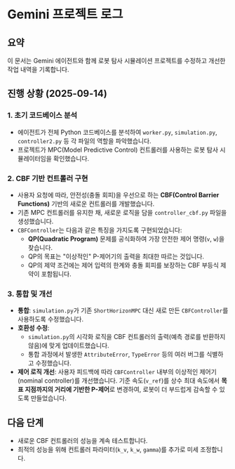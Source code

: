 # Gemini 프로젝트 로그

## 요약

이 문서는 Gemini 에이전트와 함께 로봇 탐사 시뮬레이션 프로젝트를 수정하고 개선한 작업 내역을 기록합니다.

## 진행 상황 (2025-09-14)

### 1. 초기 코드베이스 분석

- 에이전트가 전체 Python 코드베이스를 분석하여 `worker.py`, `simulation.py`, `controller2.py` 등 각 파일의 역할을 파악했습니다.
- 프로젝트가 MPC(Model Predictive Control) 컨트롤러를 사용하는 로봇 탐사 시뮬레이터임을 확인했습니다.

### 2. CBF 기반 컨트롤러 구현

- 사용자 요청에 따라, 안전성(충돌 회피)을 우선으로 하는 **CBF(Control Barrier Functions)** 기반의 새로운 컨트롤러를 개발했습니다.
- 기존 MPC 컨트롤러를 유지한 채, 새로운 로직을 담을 `controller_cbf.py` 파일을 생성했습니다.
- `CBFController`는 다음과 같은 특징을 가지도록 구현되었습니다:
    - **QP(Quadratic Program)** 문제를 공식화하여 가장 안전한 제어 명령(`v`, `w`)을 찾습니다.
    - QP의 목표는 "이상적인" P-제어기의 출력을 최대한 따르는 것입니다.
    - QP의 제약 조건에는 제어 입력의 한계와 충돌 회피를 보장하는 CBF 부등식 제약이 포함됩니다.

### 3. 통합 및 개선

- **통합**: `simulation.py`가 기존 `ShortHorizonMPC` 대신 새로 만든 `CBFController`를 사용하도록 수정했습니다.
- **호환성 수정**:
    - `simulation.py`의 시각화 로직을 CBF 컨트롤러의 출력(예측 경로를 반환하지 않음)에 맞게 업데이트했습니다.
    - 통합 과정에서 발생한 `AttributeError`, `TypeError` 등의 여러 버그를 식별하고 수정했습니다.
- **제어 로직 개선**: 사용자 피드백에 따라 `CBFController` 내부의 이상적인 제어기(nominal controller)를 개선했습니다. 기준 속도(`v_ref`)를 상수 최대 속도에서 **목표 지점까지의 거리에 기반한 P-제어**로 변경하여, 로봇이 더 부드럽게 감속할 수 있도록 만들었습니다.

## 다음 단계

- 새로운 CBF 컨트롤러의 성능을 계속 테스트합니다.
- 최적의 성능을 위해 컨트롤러 파라미터(`k_v`, `k_w`, `gamma`)를 추가로 미세 조정합니다.
